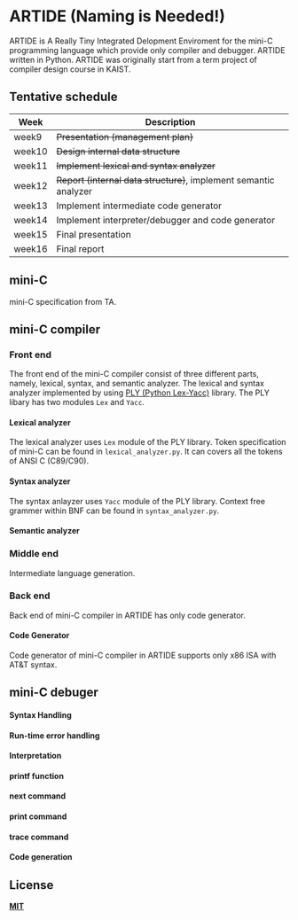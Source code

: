 # ARTIDE (Naming is Needed!)

ARTIDE is A Really Tiny Integrated Delopment Enviroment for the mini-C programming language which provide only compiler and debugger. ARTIDE written in Python. ARTIDE was originally start from a term project of compiler design course in KAIST.

## Tentative schedule
|Week|Description|
|---|---|
|week9|~~Presentation (management plan)~~|
|week10|~~Design internal data structure~~|
|week11|~~Implement lexical and syntax analyzer~~|
|week12|~~Report (internal data structure)~~, implement semantic analyzer|
|week13|Implement intermediate code generator|
|week14|Implement interpreter/debugger and code generator|
|week15|Final presentation|
|week16|Final report|

## mini-C

mini-C specification from TA.

## mini-C compiler

### Front end

The front end of the mini-C compiler consist of three different parts, namely, lexical, syntax, and semantic analyzer. The lexical and syntax analyzer implemented by using [PLY (Python Lex-Yacc)](https://github.com/dabeaz/ply) library. The PLY libary has two modules `Lex` and `Yacc`.

#### Lexical analyzer

The lexical analyzer uses `Lex` module of the PLY library. Token specification of mini-C can be found in `lexical_analyzer.py`. It can covers all the tokens of ANSI C (C89/C90).

#### Syntax analyzer

The syntax anlayzer uses `Yacc` module of the PLY library. Context free grammer within BNF can be found in `syntax_analyzer.py`.

#### Semantic analyzer

### Middle end

Intermediate language generation.

### Back end

Back end of mini-C compiler in ARTIDE has only code generator.

#### Code Generator

Code generator of mini-C compiler in ARTIDE supports only x86 ISA with AT&T syntax.

## mini-C debuger

#### Syntax Handling

#### Run-time error handling

#### Interpretation

#### printf function

#### next command

#### print command

#### trace command

#### Code generation

## License

**[MIT](LICENSE)**
